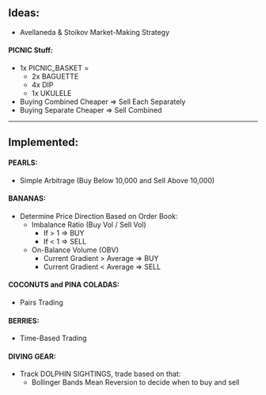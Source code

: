 ## Ideas:
* Avellaneda & Stoikov Market-Making Strategy

#### PICNIC Stuff:
   * 1x PICNIC_BASKET =
      * 2x BAGUETTE
      * 4x DIP
      * 1x UKULELE
   * Buying Combined Cheaper => Sell Each Separately
   * Buying Separate Cheaper => Sell Combined
---
## Implemented:
#### PEARLS:
   * Simple Arbitrage (Buy Below 10,000 and Sell Above 10,000)

#### BANANAS:
   * Determine Price Direction Based on Order Book:
        * Imbalance Ratio (Buy Vol / Sell Vol)
            * If > 1 => BUY
            * If < 1 => SELL
        * On-Balance Volume (OBV)
            * Current Gradient > Average => BUY
            * Current Gradient < Average => SELL

#### COCONUTS and PINA COLADAS:
   * Pairs Trading

#### BERRIES:
   * Time-Based Trading

#### DIVING GEAR:
  * Track DOLPHIN SIGHTINGS, trade based on that:
    * Bollinger Bands Mean Reversion to decide when to buy and sell